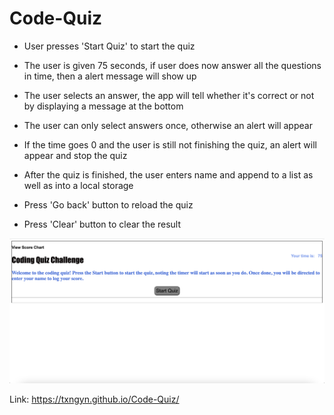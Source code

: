 # Code-Quiz

* User presses 'Start Quiz' to start the quiz

* The user is given 75 seconds, if user does now answer all the questions in time, then a alert message will show up

* The user selects an answer, the app will tell whether it's correct or not by displaying a message at the bottom

* The user can only select answers once, otherwise an alert will appear

* If the time goes 0 and the user is still not finishing the quiz, an alert will appear and stop the quiz

* After the quiz is finished, the user enters name and append to a list as well as into a local storage

* Press 'Go back' button to reload the quiz

* Press 'Clear' button to clear the result



![Screenshot](/assets/quiz-screenshot.png)



Link: https://txngyn.github.io/Code-Quiz/
